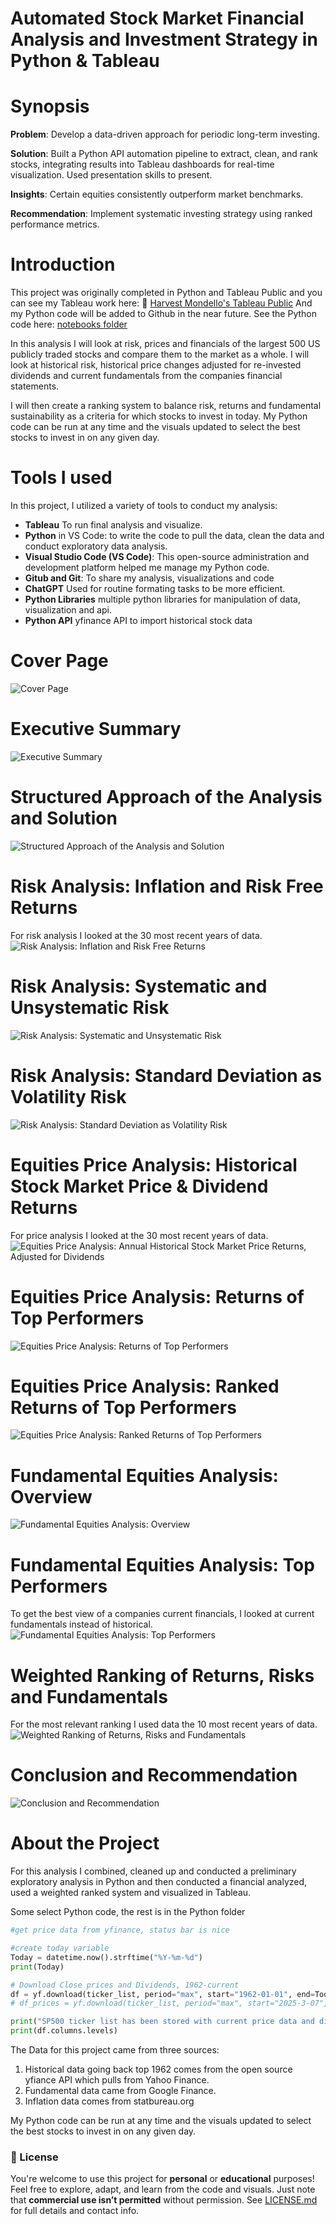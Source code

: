 # Automated Stock Market Financial Analysis and Investment Strategy in Python & Tableau

# Synopsis 

**Problem**: Develop a data-driven approach for periodic long-term investing. 

**Solution**: Built a Python API automation pipeline to extract, clean, and rank stocks, integrating results into Tableau dashboards for real-time visualization. Used presentation skills to present.

**Insights**: Certain equities consistently outperform market benchmarks.

**Recommendation**: Implement systematic investing strategy using ranked performance metrics.

# Introduction

This project was originally completed in Python and Tableau Public and you can see my Tableau work here: 🔗
<a href="https://public.tableau.com/app/profile/harvest.mondello/viz/Capstone2StocksAnalysisFinal/0_CoverPage"> Harvest Mondello's Tableau Public</a> And my Python code will be added to Github in the near future.
See the Python code here: [notebooks folder](/notebooks/)

In this analysis I will look at risk, prices and financials of the largest 500 US publicly traded stocks and compare them to the market as a whole. I will look at historical risk, historical price changes adjusted for re-invested dividends and current fundamentals from the companies financial statements.

I will then create a ranking system to balance risk, returns and fundamental sustainability as a criteria for which stocks to invest in today. My Python code can be run at any time and the visuals updated to select the best stocks to invest in on any given day.

# Tools I used
In this project, I utilized a variety of tools to conduct my analysis:

- **Tableau** To run final analysis and visualize.
- **Python** in VS Code: to write the code to pull the data, clean the data and conduct exploratory data analysis.
- **Visual Studio Code (VS Code)**: This open-source administration and development platform helped me manage my Python code. 
- **Gitub and Git**: To share my analysis, visualizations and code
- **ChatGPT** Used for routine formating tasks to be more efficient.
- **Python Libraries** multiple python libraries for manipulation of data, visualization and api. 
- **Python API** yfinance API to import historical stock data


# Cover Page
![Cover Page](https://github.com/HarvestMondello/automate-stock-market-financial-analysis-and-investment-strategy/blob/main/assets/stock-financial-analysis-1.png)

# Executive Summary
![Executive Summary](https://github.com/HarvestMondello/automate-stock-market-financial-analysis-and-investment-strategy/blob/main/assets/stock-financial-analysis-2.png)

# Structured Approach of the Analysis and Solution
![Structured Approach of the Analysis and Solution](https://github.com/HarvestMondello/automate-stock-market-financial-analysis-and-investment-strategy/blob/main/assets/stock-financial-analysis-3.png)

# Risk Analysis: Inflation and Risk Free Returns
For risk analysis I looked at the 30 most recent years of data. 
![Risk Analysis: Inflation and Risk Free Returns](https://github.com/HarvestMondello/automate-stock-market-financial-analysis-and-investment-strategy/blob/main/assets/stock-financial-analysis-4.png)

# Risk Analysis: Systematic and Unsystematic Risk
![Risk Analysis: Systematic and Unsystematic Risk](https://github.com/HarvestMondello/automate-stock-market-financial-analysis-and-investment-strategy/blob/main/assets/stock-financial-analysis-5.png)

# Risk Analysis: Standard Deviation as Volatility Risk
![Risk Analysis: Standard Deviation as Volatility Risk](https://github.com/HarvestMondello/automate-stock-market-financial-analysis-and-investment-strategy/blob/main/assets/stock-financial-analysis-6.png)

# Equities Price Analysis: Historical Stock Market Price & Dividend Returns 
For price analysis I looked at the 30 most recent years of data.
![Equities Price Analysis: Annual Historical Stock Market Price Returns, Adjusted for Dividends](https://github.com/HarvestMondello/automate-stock-market-financial-analysis-and-investment-strategy/blob/main/assets/stock-financial-analysis-7.png)

# Equities Price Analysis: Returns of Top Performers
![Equities Price Analysis: Returns of Top Performers](https://github.com/HarvestMondello/automate-stock-market-financial-analysis-and-investment-strategy/blob/main/assets/stock-financial-analysis-8.png)

# Equities Price Analysis: Ranked Returns of Top Performers
![Equities Price Analysis: Ranked Returns of Top Performers](https://github.com/HarvestMondello/automate-stock-market-financial-analysis-and-investment-strategy/blob/main/assets/stock-financial-analysis-9.png)

# Fundamental Equities Analysis: Overview
![Fundamental Equities Analysis: Overview](https://github.com/HarvestMondello/automate-stock-market-financial-analysis-and-investment-strategy/blob/main/assets/stock-financial-analysis-10.png)

# Fundamental Equities Analysis: Top Performers
To get the best view of a companies current financials, I looked at current fundamentals instead of historical. 
![Fundamental Equities Analysis: Top Performers](https://github.com/HarvestMondello/automate-stock-market-financial-analysis-and-investment-strategy/blob/main/assets/stock-financial-analysis-11.png)

# Weighted Ranking of Returns, Risks and Fundamentals
For the most relevant ranking I used data the 10 most recent years of data.
![Weighted Ranking of Returns, Risks and Fundamentals](https://github.com/HarvestMondello/automate-stock-market-financial-analysis-and-investment-strategy/blob/main/assets/stock-financial-analysis-12.png)

# Conclusion and Recommendation
![Conclusion and Recommendation](https://github.com/HarvestMondello/automate-stock-market-financial-analysis-and-investment-strategy/blob/main/assets/stock-financial-analysis-13.png)

# About the Project
For this analysis I combined, cleaned up and conducted a preliminary exploratory analysis in Python and then conducted a financial analyzed, used a weighted ranked system and visualized in Tableau. 

Some select Python code, the rest is in the Python folder

```python
#get price data from yfinance, status bar is nice

#create today variable
Today = datetime.now().strftime("%Y-%m-%d")
print(Today)

# Download Close prices and Dividends, 1962-current
df = yf.download(ticker_list, period="max", start="1962-01-01", end=Today, actions=True) #auto_adjust=True is the default for Close, ie Close+Dividends
# df_prices = yf.download(ticker_list, period="max", start="2025-3-07", end=Today, actions=True)

print("SP500 ticker list has been stored with current price data and dividends to df.")
print(df.columns.levels)
```

The Data for this project came from three sources:
1. Historical data going back top 1962 comes from the open source yfiance API which pulls from Yahoo Finance.
2. Fundamental data came from Google Finance.
3. Inflation data comes from statbureau.org

My Python code can be run at any time and the visuals updated to select the best stocks to invest in on any given day.

### 📝 License

You're welcome to use this project for **personal** or **educational** purposes! Feel free to explore, adapt, and learn from the code and visuals. Just note that **commercial use isn’t permitted** without permission. See [LICENSE.md](./LICENSE.md) for full details and contact info.








